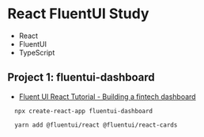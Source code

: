 # React FluentUI Study
- React 
- FluentUI
- TypeScript



## Project 1: fluentui-dashboard
- [Fluent UI React Tutorial - Building a fintech dashboard](https://www.youtube.com/watch?v=P9s6dsdu_9c&t=87s&ab_channel=Duomly)

```
  npx create-react-app fluentui-dashboard

  yarn add @fluentui/react @fluentui/react-cards
```